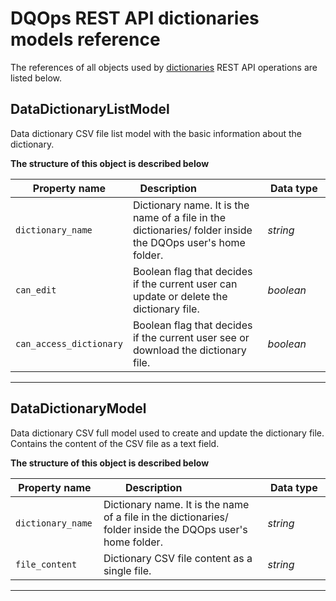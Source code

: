 # DQOps REST API dictionaries models reference
The references of all objects used by [dictionaries](../operations/dictionaries.md) REST API operations are listed below.


## DataDictionaryListModel
Data dictionary CSV file list model with the basic information about the dictionary.


**The structure of this object is described below**


|&nbsp;Property&nbsp;name&nbsp;|&nbsp;Description&nbsp;&nbsp;&nbsp;&nbsp;&nbsp;&nbsp;&nbsp;&nbsp;&nbsp;&nbsp;&nbsp;&nbsp;&nbsp;&nbsp;&nbsp;&nbsp;&nbsp;&nbsp;&nbsp;&nbsp;&nbsp;|&nbsp;Data&nbsp;type&nbsp;|
|---------------|---------------------------------|-----------|
|<span class="no-wrap-code">`dictionary_name`</span>|Dictionary name. It is the name of a file in the dictionaries/ folder inside the DQOps user's home folder.|*string*|
|<span class="no-wrap-code">`can_edit`</span>|Boolean flag that decides if the current user can update or delete the dictionary file.|*boolean*|
|<span class="no-wrap-code">`can_access_dictionary`</span>|Boolean flag that decides if the current user see or download the dictionary file.|*boolean*|


___

## DataDictionaryModel
Data dictionary CSV full model used to create and update the dictionary file. Contains the content of the CSV file as a text field.


**The structure of this object is described below**


|&nbsp;Property&nbsp;name&nbsp;|&nbsp;Description&nbsp;&nbsp;&nbsp;&nbsp;&nbsp;&nbsp;&nbsp;&nbsp;&nbsp;&nbsp;&nbsp;&nbsp;&nbsp;&nbsp;&nbsp;&nbsp;&nbsp;&nbsp;&nbsp;&nbsp;&nbsp;|&nbsp;Data&nbsp;type&nbsp;|
|---------------|---------------------------------|-----------|
|<span class="no-wrap-code">`dictionary_name`</span>|Dictionary name. It is the name of a file in the dictionaries/ folder inside the DQOps user's home folder.|*string*|
|<span class="no-wrap-code">`file_content`</span>|Dictionary CSV file content as a single file.|*string*|


___

